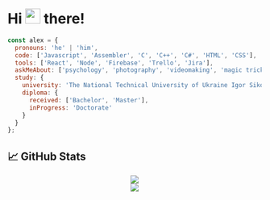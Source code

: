 <h1>Hi <img src="https://media.giphy.com/media/hvRJCLFzcasrR4ia7z/giphy.gif" width="30px"> there!</h1>

```javascript
const alex = {
  pronouns: 'he' | 'him',
  code: ['Javascript', 'Assembler', 'C', 'C++', 'C#', 'HTML', 'CSS'],
  tools: ['React', 'Node', 'Firebase', 'Trello', 'Jira'],
  askMeAbout: ['psychology', 'photography', 'videomaking', 'magic tricks'],
  study: {
    university: 'The National Technical University of Ukraine Igor Sikorsky Kyiv Polytechnic Institute',
    diploma: {
      received: ['Bachelor', 'Master'],
      inProgress: 'Doctorate'
    }
  }
};
```
<h2> &#x1f4c8; GitHub Stats </h3>
<p align = "center">
  <img src = "https://github-readme-stats.vercel.app/api?username=AlexanderKhapchenko&show_icons=true&hide_border=true&text_color=c9cacc&icon_color=4AB197&bg_color=1A2B34">
  <br>
  <img src = "https://github-readme-stats.vercel.app/api/top-langs/?username=AlexanderKhapchenko&hide=html,css,shell&title_color=ffffff&text_color=c9cacc&icon_color=4AB197&bg_color=1A2B34">
</p>
